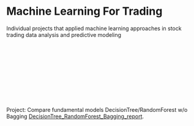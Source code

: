 # Machine Learning For Trading
Individual projects that applied machine learning approaches in stock trading data analysis and predictive modeling

<object data="https://github.com/yubailibra/Machine_Learning_For_Trading/blob/master/DecisionTree_RandomForest_Bagging_report.pdf" type="application/pdf" width="700px" height="1400px">
    <embed src="https://github.com/yubailibra/Machine_Learning_For_Trading/blob/master/DecisionTree_RandomForest_Bagging_report.pdf">
        <p>Project: Compare fundamental models DecisionTree/RandomForest w/o Bagging <a href="https://github.com/yubailibra/Machine_Learning_For_Trading/blob/master/DecisionTree_RandomForest_Bagging_report.pdf">DecisionTree_RandomForest_Bagging_report</a>.</p>
    </embed>
</object>

